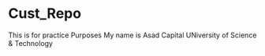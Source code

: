 # Cust_Repo
This is for practice Purposes
My name is Asad
Capital UNiversity of Science & Technology
